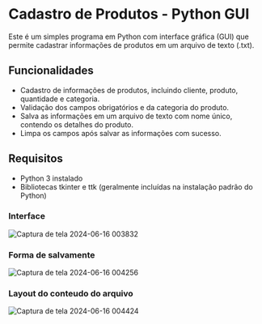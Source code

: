 # Cadastro de Produtos - Python GUI

Este é um simples programa em Python com interface gráfica (GUI) que permite cadastrar informações de produtos em um arquivo de texto (.txt).

## Funcionalidades

- Cadastro de informações de produtos, incluindo cliente, produto, quantidade e categoria.
- Validação dos campos obrigatórios e da categoria do produto.
- Salva as informações em um arquivo de texto com nome único, contendo os detalhes do produto.
- Limpa os campos após salvar as informações com sucesso.

## Requisitos

- Python 3 instalado
- Bibliotecas tkinter e ttk (geralmente incluídas na instalação padrão do Python)

### Interface

![Captura de tela 2024-06-16 003832](https://github.com/fellypedarosa/Tabela/assets/171340743/d9bc55ac-d644-49b7-8714-6a174c2b0b50)

### Forma de salvamente
![Captura de tela 2024-06-16 004256](https://github.com/fellypedarosa/Tabela/assets/171340743/80c8914f-30fa-4c7d-95e8-942fdbc6f3ce)

### Layout do conteudo do arquivo
![Captura de tela 2024-06-16 004424](https://github.com/fellypedarosa/Tabela/assets/171340743/7d30f40d-8960-4798-9f12-2e7e9d9055de)
